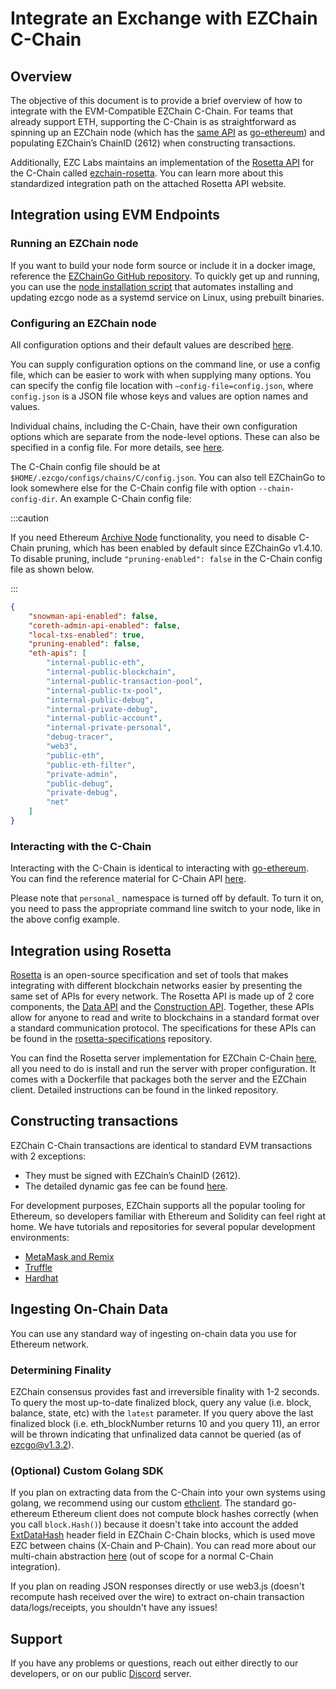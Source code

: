 # Integrate an Exchange with EZChain C-Chain

## Overview

The objective of this document is to provide a brief overview of how to integrate with the EVM-Compatible EZChain C-Chain. For teams that already support ETH, supporting the C-Chain is as straightforward as spinning up an EZChain node (which has the [same API](https://eth.wiki/json-rpc/API) as [go-ethereum](https://geth.ethereum.org/docs/rpc/server)) and populating EZChain’s ChainID (2612) when constructing transactions.

Additionally, EZC Labs maintains an implementation of the [Rosetta API](https://www.rosetta-api.org/) for the C-Chain called [ezchain-rosetta](https://github.com/EZChain-core/ezchain-rosetta). You can learn more about this standardized integration path on the attached Rosetta API website.

## Integration using EVM Endpoints

### Running an EZChain node

If you want to build your node form source or include it in a docker image, reference the [EZChainGo GitHub repository](https://github.com/EZChain-core/ezcgo). To quickly get up and running, you can use the [node installation script](../nodes-and-staking/set-up-node-with-installer.md) that automates installing and updating ezcgo node as a systemd service on Linux, using prebuilt binaries.

### Configuring an EZChain node

All configuration options and their default values are described [here](../../references/ezcgo-config-flags.md).

You can supply configuration options on the command line, or use a config file, which can be easier to work with when supplying many options. You can specify the config file location with `—config-file=config.json`, where `config.json` is a JSON file whose keys and values are option names and values.

Individual chains, including the C-Chain, have their own configuration options which are separate from the node-level options. These can also be specified in a config file. For more details, see [here](../../references/ezcgo-config-flags.md#chain-configs).

The C-Chain config file should be at `$HOME/.ezcgo/configs/chains/C/config.json`. You can also tell EZChainGo to look somewhere else for the C-Chain config file with option `--chain-config-dir`. An example C-Chain config file:

:::caution

If you need Ethereum [Archive Node](https://ethereum.org/en/developers/docs/nodes-and-clients/#archive-node) functionality, you need to disable C-Chain pruning, which has been enabled by default since EZChainGo v1.4.10. To disable pruning, include `"pruning-enabled": false` in the C-Chain config file as shown below.

:::


```json
{
    "snowman-api-enabled": false,
    "coreth-admin-api-enabled": false,
    "local-txs-enabled": true,
    "pruning-enabled": false,
    "eth-apis": [
        "internal-public-eth",
        "internal-public-blockchain",
        "internal-public-transaction-pool",
        "internal-public-tx-pool",
        "internal-public-debug",
        "internal-private-debug",
        "internal-public-account",
        "internal-private-personal",
        "debug-tracer",
        "web3",
        "public-eth",
        "public-eth-filter",
        "private-admin",
        "public-debug",
        "private-debug",
        "net"
    ]
}
```


### Interacting with the C-Chain

Interacting with the C-Chain is identical to interacting with [go-ethereum](https://geth.ethereum.org/). You can find the reference material for C-Chain API [here](../../ezcgo-apis/c-chain.md).

Please note that `personal_` namespace is turned off by default. To turn it on, you need to pass the appropriate command line switch to your node, like in the above config example.

## Integration using Rosetta

[Rosetta](https://www.rosetta-api.org/) is an open-source specification and set of tools that makes integrating with different blockchain networks easier by presenting the same set of APIs for every network. The Rosetta API is made up of 2 core components, the [Data API](https://www.rosetta-api.org/docs/data_api_introduction.html) and the [Construction API](https://www.rosetta-api.org/docs/construction_api_introduction.html). Together, these APIs allow for anyone to read and write to blockchains in a standard format over a standard communication protocol. The specifications for these APIs can be found in the [rosetta-specifications](https://github.com/coinbase/rosetta-specifications) repository.

You can find the Rosetta server implementation for EZChain C-Chain [here](https://github.com/EZChain-core/ezchain-rosetta), all you need to do is install and run the server with proper configuration. It comes with a Dockerfile that packages both the server and the EZChain client. Detailed instructions can be found in the linked repository.

## Constructing transactions

EZChain C-Chain transactions are identical to standard EVM transactions with 2 exceptions:

* They must be signed with EZChain’s ChainID (2612).
* The detailed dynamic gas fee can be found [here](../../../learn/platform-overview/transaction-fees.md#c-chain-fees).

For development purposes, EZChain supports all the popular tooling for Ethereum, so developers familiar with Ethereum and Solidity can feel right at home. We have tutorials and repositories for several popular development environments:

* [MetaMask and Remix](../smart-contracts/deploy-a-smart-contract-on-ezchain-using-remix-and-metamask.md)
* [Truffle](../smart-contracts/using-truffle-with-the-ezchain-c-chain.md)
* [Hardhat](../smart-contracts/using-hardhat-with-the-ezchain-c-chain.md)

## Ingesting On-Chain Data

You can use any standard way of ingesting on-chain data you use for Ethereum network.

### Determining Finality

EZChain consensus provides fast and irreversible finality with 1-2 seconds. To query the most up-to-date finalized block, query any value (i.e. block, balance, state, etc) with the `latest` parameter. If you query above the last finalized block (i.e. eth_blockNumber returns 10 and you query 11), an error will be thrown indicating that unfinalized data cannot be queried (as of ezcgo@v1.3.2).

### (Optional) Custom Golang SDK

If you plan on extracting data from the C-Chain into your own systems using golang, we recommend using our custom [ethclient](https://github.com/EZChain-core/coreth/tree/master/ethclient). The standard go-ethereum Ethereum client does not compute block hashes correctly (when you call `block.Hash()`) because it doesn't take into account the added [ExtDataHash](https://github.com/EZChain-core/coreth/blob/2c3cfac5f766ce5f32a2eddc43451bdb473b84f1/core/types/block.go#L98) header field in EZChain C-Chain blocks, which is used move EZC between chains (X-Chain and P-Chain). You can read more about our multi-chain abstraction [here](../../../learn/platform-overview/README.md) (out of scope for a normal C-Chain integration).

If you plan on reading JSON responses directly or use web3.js (doesn't recompute hash received over the wire) to extract on-chain transaction data/logs/receipts, you shouldn't have any issues!

## Support

If you have any problems or questions, reach out either directly to our developers, or on our public [Discord](https://t.me/EZChainOfficia/) server.

